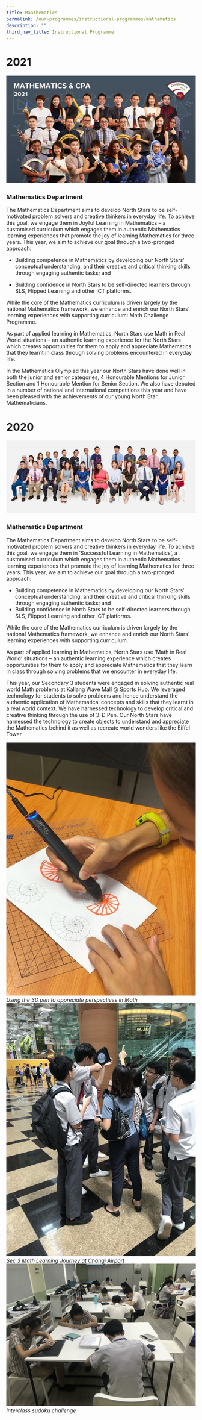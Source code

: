 ```yaml
---
title: Maathematics
permalink: /our-programmes/instructional-programmes/mathematics
description: ""
third_nav_title: Instructional Programme
---
```

# 2021 
![](/images/MATH%20%20CPA.jpg)

### Mathematics Department


The Mathematics Department aims to develop North Stars to be self-motivated problem solvers and creative thinkers in everyday life. To achieve this goal, we engage them in Joyful Learning in Mathematics – a customised curriculum which engages them in authentic Mathematics learning experiences that promote the joy of learning Mathematics for three years. This year, we aim to achieve our goal through a two-pronged approach:
 
*   Building competence in Mathematics by developing our North Stars’ conceptual understanding, and their creative and critical thinking skills through engaging authentic tasks; and 

*   Building confidence in North Stars to be self-directed learners through SLS, Flipped Learning and other ICT platforms.  
    
While the core of the Mathematics curriculum is driven largely by the national Mathematics framework, we enhance and enrich our North Stars’ learning experiences with supporting curriculum: Math Challenge Programme. 

As part of applied learning in Mathematics, North Stars use Math in Real World situations – an authentic learning experience for the North Stars which creates opportunities for them to apply and appreciate Mathematics that they learnt in class through solving problems encountered in everyday life. 

In the Mathematics Olympiad this year our North Stars have done well in both the junior and senior categories, 4 Honourable Mentions for Junior Section and 1 Honourable Mention for Senior Section. We also have debuted in a number of national and international competitions this year and have been pleased with the achievements of our young North Star Mathematicians.

# 2020 
![](/images/Math.jpg)

### Mathematics Department


The Mathematics Department aims to develop North Stars to be self-motivated problem solvers and creative thinkers in everyday life. To achieve this goal, we engage them in ‘Successful Learning in Mathematics’, a customised curriculum which engages them in authentic Mathematics learning experiences that promote the joy of learning Mathematics for three years. This year, we aim to achieve our goal through a two-pronged approach:  

*   Building competence in Mathematics by developing our North Stars’ conceptual understanding, and their creative and critical thinking skills through engaging authentic tasks; and
*   Building confidence in North Stars to be self-directed learners through SLS, Flipped Learning and other ICT platforms. 

While the core of the Mathematics curriculum is driven largely by the national Mathematics framework, we enhance and enrich our North Stars’ learning experiences with supporting curriculum. 

As part of applied learning in Mathematics, North Stars use ‘Math in Real World’ situations – an authentic learning experience which creates opportunities for them to apply and appreciate Mathematics that they learn in class through solving problems that we encounter in everyday life.

This year, our Secondary 3 students were engaged in solving authentic real world Math problems at Kallang Wave Mall @ Sports Hub. We leveraged technology for students to solve problems and hence understand the authentic application of Mathematical concepts and skills that they learnt in a real world context. We have harnessed technology to develop critical and creative thinking through the use of 3-D Pen. Our North Stars have harnessed the technology to create objects to understand and appreciate the Mathematics behind it as well as recreate world wonders like the Eiffel Tower.

![](/images/1-2.jpg)
*Using the 3D pen to appreciate perspectives in Math*
![](/images/2-2.jpg)
*Sec 3 Math Learning Journey at Changi Airport*
![](/images/3-2.jpg)
*Interclass sudoku challenge*